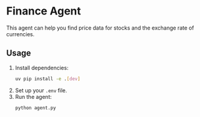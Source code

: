 # Finance Agent

This agent can help you find price data for stocks and the exchange rate of currencies.

## Usage

1.  Install dependencies:
    ```bash
    uv pip install -e .[dev]
    ```
2.  Set up your `.env` file.
3.  Run the agent:
    ```bash
    python agent.py
    ```
